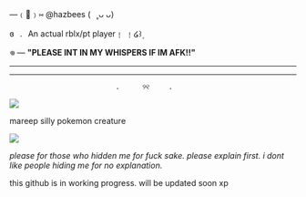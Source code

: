 —﹙🐾﹚⑅   @hazbees   (⠀˳ᴗ ᴗ) 

ɞ⠀.⠀An actual rblx/pt player﹗ ﹗໒꒱۪ 


𖦹  — **"PLEASE INT IN MY WHISPERS IF IM AFK!!"** 

***
***
                              .    　୨୧　   .

![](https://i.pinimg.com/originals/11/90/39/1190395c177fbc10e431f366e791679c.gif)

mareep silly pokemon creature


![](https://i.pinimg.com/enabled/236x/93/70/f7/9370f7828dc230dfdf8d283d272e6d0f.jpg) 

*please for those who hidden me for fuck sake. please explain first. i dont like people hiding me for no explanation.* 

this github is in working progress. will be updated soon xp 

